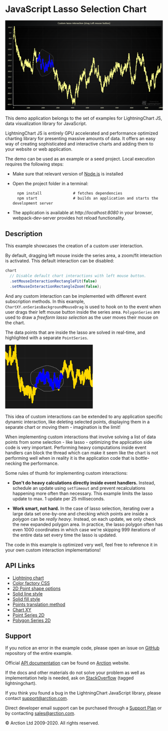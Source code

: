 # JavaScript Lasso Selection Chart

![JavaScript Lasso Selection Chart](customLassoInteraction.png)

This demo application belongs to the set of examples for LightningChart JS, data visualization library for JavaScript.

LightningChart JS is entirely GPU accelerated and performance optimized charting library for presenting massive amounts of data. It offers an easy way of creating sophisticated and interactive charts and adding them to your website or web application.

The demo can be used as an example or a seed project. Local execution requires the following steps:

- Make sure that relevant version of [Node.js](https://nodejs.org/en/download/) is installed
- Open the project folder in a terminal:

        npm install              # fetches dependencies
        npm start                # builds an application and starts the development server

- The application is available at *http://localhost:8080* in your browser, webpack-dev-server provides hot reload functionality.


## Description

This example showcases the creation of a custom user interaction.

By default, dragging left mouse inside the series area, a zoom/fit interaction is activated.
This default interaction can be disabled:

```js
chart
  // Disable default chart interactions with left mouse button.
  .setMouseInteractionRectangleFit(false)
  .setMouseInteractionRectangleZoom(false);
```

And any custom interaction can be implemented with different event subscription methods.
In this example, `ChartXY.onSeriesBackgroundMouseDrag` is used to hook on to the event when user drags their left mouse button inside the series area.
`PolygonSeries` are used to draw a _freeform lasso selection_ as the user moves their mouse on the chart.

The data points that are inside the lasso are solved in real-time, and highlighted with a separate `PointSeries`.

![Highlighted lasso selection](./assets/screenshot.png)

This idea of custom interactions can be extended to any application specific dynamic interaction, like deleting selected points, displaying them in a separate chart or moving them - imagination is the limit!

When implementing custom interactions that involve solving a list of data points from some selection - like lasso - optimizing the application side code is very important. Performing heavy computations inside event handlers can block the thread which can make it seem like the chart is not performing well when in reality it is the application code that is bottle-necking the performance.

Some rules of thumb for implementing custom interactions:

- **Don't do heavy calculations directly inside event handlers.** Instead, schedule an update using `setTimeout` and prevent recalculations happening more often than necessary. This example limits the lasso update to max. 1 update per 25 milliseconds.

- **Work smart, not hard.** In the case of lasso selection, iterating over a large data set one-by-one and checking which points are inside a _polygon_ can be _really heavy_.
  Instead, on each update, we only check the new expanded polygon area.
  In practice, the lasso polygon often has even 1000 coordinates in which case we're skipping 999 iterations of the entire data set every time the lasso is updated.

The code in this example is optimized very well, feel free to reference it in your own custom interaction implementations!


## API Links

* [Lightning chart]
* [Color factory CSS]
* [2D Point shape options]
* [Solid line style]
* [Solid fill style]
* [Points translation method]
* [Chart XY]
* [Point Series 2D]
* [Polygon Series 2D]


## Support

If you notice an error in the example code, please open an issue on [GitHub][0] repository of the entire example.

Official [API documentation][1] can be found on [Arction][2] website.

If the docs and other materials do not solve your problem as well as implementation help is needed, ask on [StackOverflow][3] (tagged lightningchart).

If you think you found a bug in the LightningChart JavaScript library, please contact support@arction.com.

Direct developer email support can be purchased through a [Support Plan][4] or by contacting sales@arction.com.

[0]: https://github.com/Arction/
[1]: https://www.arction.com/lightningchart-js-api-documentation/
[2]: https://www.arction.com
[3]: https://stackoverflow.com/questions/tagged/lightningchart
[4]: https://www.arction.com/support-services/

© Arction Ltd 2009-2020. All rights reserved.


[Lightning chart]: https://www.arction.com/lightningchart-js-api-documentation/v3.4.0/interfaces/lightningchart.html
[Color factory CSS]: https://www.arction.com/lightningchart-js-api-documentation/v3.4.0/globals.html#colorcss
[2D Point shape options]: https://www.arction.com/lightningchart-js-api-documentation/v3.4.0/enums/pointshape.html
[Solid line style]: https://www.arction.com/lightningchart-js-api-documentation/v3.4.0/classes/solidline.html
[Solid fill style]: https://www.arction.com/lightningchart-js-api-documentation/v3.4.0/classes/solidfill.html
[Points translation method]: https://www.arction.com/lightningchart-js-api-documentation/v3.4.0/globals.html#translatepoint
[Chart XY]: https://www.arction.com/lightningchart-js-api-documentation/v3.4.0/classes/chartxy.html
[Point Series 2D]: https://www.arction.com/lightningchart-js-api-documentation/v3.4.0/classes/pointseries.html
[Polygon Series 2D]: https://www.arction.com/lightningchart-js-api-documentation/v3.4.0/classes/polygonseries.html


